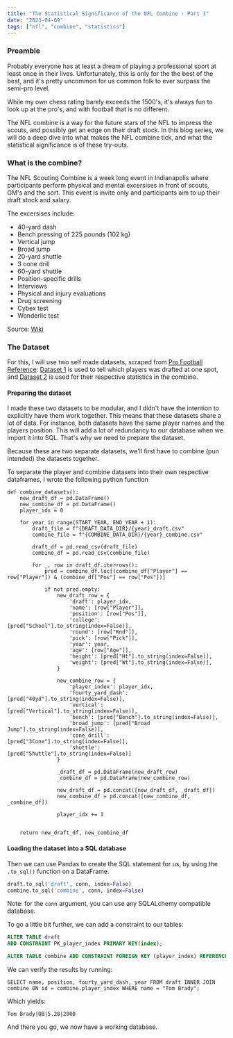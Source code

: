 ```yaml
---
title: "The Statistical Significance of the NFL Combine - Part 1"
date: "2023-04-09"
tags: ["nfl", "combine", "statistics"]
---
```


### Preamble
Probably everyone has at least a dream of playing a professional sport at least once in their lives. Unfortunately, this is only for the the best of the best, and it's pretty uncommon for us common folk to ever surpass the semi-pro level. 

While my own chess rating barely exceeds the 1500's, it's always fun to look up at the pro's, and with football that is no different.

The NFL combine is a way for the future stars of the NFL to impress the scouts, and possibly get an edge on their draft stock. In this blog series, we will do a deep dive into what makes the NFL combine tick, and what the statistical significance is of these try-outs.

### What is the combine?
The NFL Scouting Combine is a week long event in Indianapolis where participants perform physical and mental excersises in front of scouts, GM's and the sort. This event is invite only and participants aim to up their draft stock and salary.

The excersises include:
- 40-yard dash
- Bench pressing of 225 pounds (102 kg)
- Vertical jump
- Broad jump
- 20-yard shuttle
- 3 cone drill
- 60-yard shuttle
- Position-specific drills
- Interviews 
- Physical and injury evaluations
- Drug screening
- Cybex test
- Wonderlic test

Source: [Wiki](https://en.wikipedia.org/wiki/NFL_Scouting_Combine)

### The Dataset
For this, I will use two self made datasets, scraped from [Pro Football Reference](https://www.pro-football-reference.com/): [Dataset 1](https://www.kaggle.com/datasets/mitchellweg1/nfl-draft-dataset-2000-2022) is used to tell which players was drafted at one spot, and [Dataset 2](https://www.kaggle.com/datasets/mitchellweg1/nfl-combine-results-dataset-2000-2022) is used for their respective statistics in the combine.

#### Preparing the dataset
I made these two datasets to be modular, and I didn't have the intention to explicitly have them work together. This means that these datasets share a lot of data. For instance, both datasets have the same player names and the players position. This will add a lot of redundancy to our database when we import it into SQL. That's why we need to prepare the dataset.

Because these are two separate datasets, we'll first have to combine (pun intended) the datasets together.

To separate the player and combine datasets into their own respective dataframes, I wrote the following python function

```
def combine_datasets():
    new_draft_df = pd.DataFrame()
    new_combine_df = pd.DataFrame()
    player_idx = 0

    for year in range(START_YEAR, END_YEAR + 1):
        draft_file = f"{DRAFT_DATA_DIR}/{year}_draft.csv"
        combine_file = f"{COMBINE_DATA_DIR}/{year}_combine.csv"

        draft_df = pd.read_csv(draft_file)
        combine_df = pd.read_csv(combine_file)

        for _, row in draft_df.iterrows():
            pred = combine_df.loc[(combine_df["Player"] == row["Player"]) & (combine_df["Pos"] == row["Pos"])]

            if not pred.empty:
                new_draft_row = {
                    'draft': player_idx,
                    'name': [row["Player"]], 
                    'position': [row["Pos"]], 
                    'college': [pred["School"].to_string(index=False)],
                    'round': [row["Rnd"]],
                    'pick': [row["Pick"]],
                    'year': year,
                    'age': [row["Age"]],
                    'height': [pred["Ht"].to_string(index=False)],
                    'weight': [pred["Wt"].to_string(index=False)],
                }

                new_combine_row = {
                    'player_index': player_idx,
                    'fourty_yard_dash': [pred["40yd"].to_string(index=False)],
                    'vertical': [pred["Vertical"].to_string(index=False)],
                    'bench': [pred["Bench"].to_string(index=False)],
                    'broad_jump': [pred["Broad Jump"].to_string(index=False)],
                    'cone_drill': [pred["3Cone"].to_string(index=False)],
                    'shuttle': [pred["Shuttle"].to_string(index=False)]
                }

                _draft_df = pd.DataFrame(new_draft_row)
                _combine_df = pd.DataFrame(new_combine_row)

                new_draft_df = pd.concat([new_draft_df, _draft_df])
                new_combine_df = pd.concat([new_combine_df, _combine_df])

                player_idx += 1


    return new_draft_df, new_combine_df
```

#### Loading the dataset into a SQL database
Then we can use Pandas to create the SQL statement for us, by using the `.to_sql()` function on a DataFrame.

```python
draft.to_sql('draft', conn, index=False)
combine.to_sql('combine', conn, index=False)
```

Note: for the `conn` argument, you can use any SQLALchemy compatible database.

To go a little bit further, we can add a constraint to our tables:

```sql
ALTER TABLE draft 
ADD CONSTRAINT PK_player_index PRIMARY KEY(index);

ALTER TABLE combine ADD CONSTRAINT FOREIGN KEY (player_index) REFERENCES draft(index);
```

We can verify the results by running:

`SELECT name, position, fourty_yard_dash, year FROM draft INNER JOIN combine ON id = combine.player_index WHERE name = "Tom Brady";`


Which yields:

`Tom Brady|QB|5.28|2000`

And there you go, we now have a working database.
